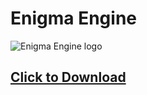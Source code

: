 # Enigma Engine

![Enigma Engine logo](https://raw.githubusercontent.com/EnigmaEngine/EnigmaEngine/stable/assets/preload/images/logo.png)

## [Click to Download](https://github.com/EnigmaEngine/EnigmaEngine/releases)
